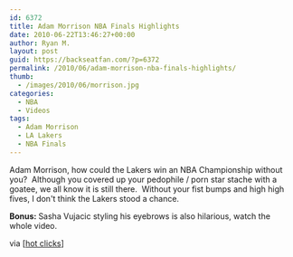 ```yaml
---
id: 6372
title: Adam Morrison NBA Finals Highlights
date: 2010-06-22T13:46:27+00:00
author: Ryan M.
layout: post
guid: https://backseatfan.com/?p=6372
permalink: /2010/06/adam-morrison-nba-finals-highlights/
thumb:
  - /images/2010/06/morrison.jpg
categories:
  - NBA
  - Videos
tags:
  - Adam Morrison
  - LA Lakers
  - NBA Finals
---
```


<div class="entry">
  <p>
  </p>

  <p>
    Adam Morrison, how could the Lakers win an NBA Championship without you?  Although you covered up your pedophile / porn star stache with a goatee, we all know it is still there.  Without your fist bumps and high high fives, I don't think the Lakers stood a chance.
  </p>

  <p>
    <strong>Bonus: </strong> Sasha Vujacic styling his eyebrows is also hilarious, watch the whole video.
  </p>

  <p>
    via [<a href="http://sportsillustrated.cnn.com/2010/extramustard/hotclicks/06/22/melissa-satta-did-ty-lawson-mysterious-tweet-about-kim-kardashian/index.html">hot clicks</a>]
  </p>
</div>
